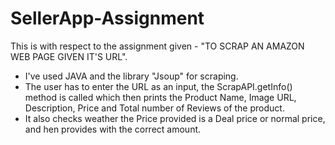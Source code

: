 # SellerApp-Assignment

This is with respect to the assignment given - "TO SCRAP AN AMAZON WEB PAGE GIVEN IT'S URL".
- I've used JAVA and the library "Jsoup" for scraping.
- The user has to enter the URL as an input, the ScrapAPI.getInfo() method is called which then prints the Product Name, Image URL, Description, Price and Total number of Reviews of the product.
- It also checks weather the Price provided is a Deal price or normal price, and hen provides with the correct amount.
